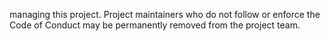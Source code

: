 managing this project. Project maintainers who do not follow or enforce
the Code of Conduct may be permanently removed from the project team.
